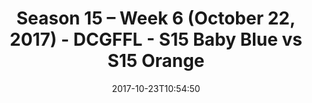 ---
title: Season 15 – Week 6 (October 22, 2017) - DCGFFL - S15 Baby Blue vs S15 Orange
teams-score:
- team: _teams/s15-baby-blue.md
  score: 25
- team: _teams/s15-orange.md
  score: 27
mvp: Adam Strasberg, Will Chappell
game-ball: Adam Robbins, Seaton Croswell
season: 15
week: 6
date: '2017-10-23T10:54:50'
pageid: season-15-week-6-october-22-2017-5680-vs-5688
---